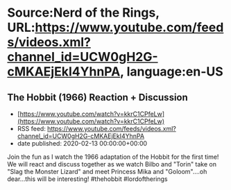# Source:Nerd of the Rings, URL:https://www.youtube.com/feeds/videos.xml?channel_id=UCW0gH2G-cMKAEjEkI4YhnPA, language:en-US

## The Hobbit (1966) Reaction + Discussion
 - [https://www.youtube.com/watch?v=kkrC1CPfeLw](https://www.youtube.com/watch?v=kkrC1CPfeLw)
 - RSS feed: https://www.youtube.com/feeds/videos.xml?channel_id=UCW0gH2G-cMKAEjEkI4YhnPA
 - date published: 2020-02-13 00:00:00+00:00

Join the fun as I watch the 1966 adaptation of the Hobbit for the first time!  We will react and discuss together as we watch Bilbo and "Torin" take on "Slag the Monster Lizard" and meet Princess Mika and "Goloom"....oh dear...this will be interesting!
#thehobbit #lordoftherings

